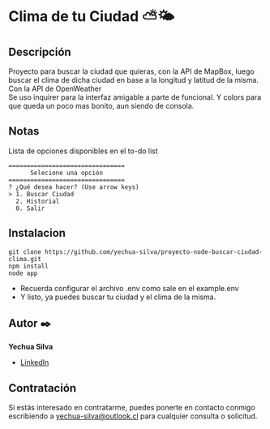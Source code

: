 # Clima de tu Ciudad ⛅🌤️
## Descripción
Proyecto para buscar la ciudad que quieras, con la API de MapBox, luego buscar el clima de dicha ciudad en base a la longitud y latitud de la misma. Con la API de OpenWeather <br>
Se uso inquirer para la interfaz amigable a parte de funcional. Y colors para que queda un poco mas bonito, aun siendo de consola.
## Notas
Lista de opciones disponibles en el to-do list

```
================================
      Selecione una opción
================================
? ¿Qué desea hacer? (Use arrow keys)
> 1. Buscar Ciudad
  2. Historial
  0. Salir
```


## Instalacion
```
git clone https://github.com/yechua-silva/proyecto-node-buscar-ciudad-clima.git
npm install
node app 
```
- Recuerda configurar el archivo .env como sale en el example.env
- Y listo, ya puedes buscar tu ciudad y el clima de la misma.

## Autor ✒️
**Yechua Silva**

* [LinkedIn](https://www.linkedin.com/in/yechua-silva/)

## Contratación
Si estás interesado en contratarme, puedes ponerte en contacto conmigo escribiendo a yechua-silva@outlook.cl para cualquier consulta o solicitud.